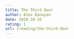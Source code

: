 ```yaml
---
title: The Third Door
author: Alex Banayan
date: 2020-10-16
rating: 1
url: /reading/the-third-door
---
```

